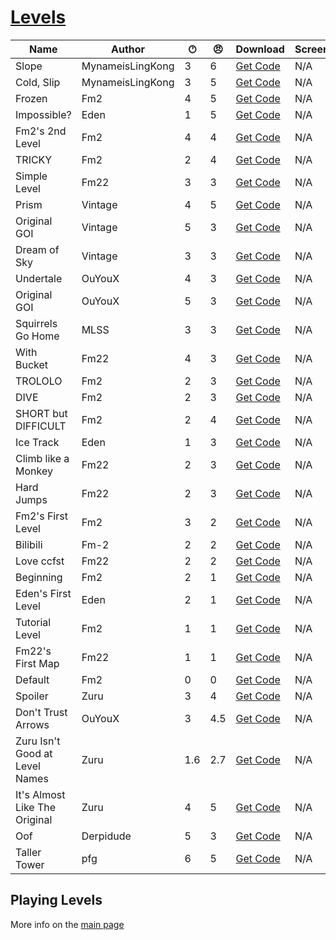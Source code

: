 # [Levels](https://pfgithub.github.io/goilevelmod/levels.html)

| Name                           | Author           | 🕐︎ | 😠︎ | Download                                  | Screenshots |
|--------------------------------|------------------|-----|-----|-------------------------------------------|-------------|
| Slope                          | MynameisLingKong | 3   | 6   | [Get Code](levels/slope.txt)              | N/A         |
| Cold, Slip                     | MynameisLingKong | 3   | 5   | [Get Code](levels/coldSlip.txt)           | N/A         |
| Frozen                         | Fm2              | 4   | 5   | [Get Code](levels/frozen.txt)             | N/A         |
| Impossible?                    | Eden             | 1   | 5   | [Get Code](levels/impossible.txt)         | N/A         |
| Fm2's 2nd Level                | Fm2              | 4   | 4   | [Get Code](levels/fm2ssecondlevel.txt)    | N/A         |
| TRICKY                         | Fm2              | 2   | 4   | [Get Code](levels/tricky.txt)             | N/A         |
| Simple Level                   | Fm22             | 3   | 3   | [Get Code](levels/simpleLevel.txt)        | N/A         |
| Prism                          | Vintage          | 4   | 5   | [Get Code](levels/prism.txt)              | N/A         |
| Original GOI                   | Vintage          | 5   | 3   | [Get Code](levels/originalGoi.txt)        | N/A         |
| Dream of Sky                   | Vintage          | 3   | 3   | [Get Code](levels/dreamOfSky.txt)         | N/A         |
| Undertale                      | OuYouX           | 4   | 3   | [Get Code](levels/undertale.txt)          | N/A         |
| Original GOI                   | OuYouX           | 5   | 3   | [Get Code](levels/originalgoi_ouyoux.txt) | N/A         |
| Squirrels Go Home              | MLSS             | 3   | 3   | [Get Code](levels/squirrelsGoHome.txt)    | N/A         |
| With Bucket                    | Fm22             | 4   | 3   | [Get Code](levels/withBucket.txt)         | N/A         |
| TROLOLO                        | Fm2              | 2   | 3   | [Get Code](levels/trolololo.txt)          | N/A         |
| DIVE                           | Fm2              | 2   | 3   | [Get Code](levels/dive.txt)               | N/A         |
| SHORT but DIFFICULT            | Fm2              | 2   | 4   | [Get Code](levels/shortButDifficult.txt)  | N/A         |
| Ice Track                      | Eden             | 1   | 3   | [Get Code](levels/iceTrack.txt)           | N/A         |
| Climb like a Monkey            | Fm22             | 2   | 3   | [Get Code](levels/climbLikeAMonkey.txt)   | N/A         |
| Hard Jumps                     | Fm22             | 2   | 3   | [Get Code](levels/hardJumps.txt)          | N/A         |
| Fm2's First Level              | Fm2              | 3   | 2   | [Get Code](levels/fm2sfirstlevel.txt)     | N/A         |
| Bilibili                       | Fm-2             | 2   | 2   | [Get Code](levels/bilibili.txt)           | N/A         |
| Love ccfst                     | Fm22             | 2   | 2   | [Get Code](levels/loveCcfst.txt)          | N/A         |
| Beginning                      | Fm2              | 2   | 1   | [Get Code](levels/beginning.txt)          | N/A         |
| Eden's First Level             | Eden             | 2   | 1   | [Get Code](levels/edensFirstLevel.txt)    | N/A         |
| Tutorial Level                 | Fm2              | 1   | 1   | [Get Code](levels/tutoriallevel.txt)      | N/A         |
| Fm22's First Map               | Fm22             | 1   | 1   | [Get Code](levels/fm22sFirstMap.txt)      | N/A         |
| Default                        | Fm2              | 0   | 0   | [Get Code](levels/default.txt)            | N/A         |
| Spoiler                        | Zuru             | 3   | 4   | [Get Code](levels/spoiler.txt)            | N/A         |
| Don't Trust Arrows             | OuYouX           | 3   | 4.5 | [Get Code](levels/dontTrustArrows.txt)    | N/A         |
| Zuru Isn't Good at Level Names | Zuru             | 1.6 | 2.7 | [Get Code](levels/zuruIsntGoodAtLevelNames.txt) | N/A         |
| It's Almost Like The Original  | Zuru             | 4 | 5 | [Get Code](levels/itsAlmostLikeTheOriginal.txt) | N/A         |
| Oof  | Derpidude             | 5 | 3 | [Get Code](levels/oof.txt) | N/A         |
| Taller Tower  | pfg             |6 | 5 | [Get Code](levels/tallertower.txt) | N/A         |





## Playing Levels

More info on the [main page](README.md)
